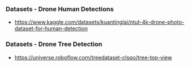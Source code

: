 ### Datasets - Drone Human Detections
- https://www.kaggle.com/datasets/kuantinglai/ntut-4k-drone-photo-dataset-for-human-detection

### Datasets - Drone Tree Detection
- https://universe.roboflow.com/treedataset-clsqo/tree-top-view